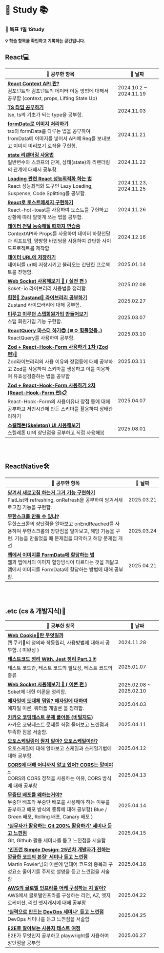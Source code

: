 # 🚀 Study 📚


### 🎯 목표 1일 1Study 


**💡 학습 항목을 확인하고 기록하는 공간입니다.**

## React💻
| 📖 **공부한 항목** | 📅 **날짜** |
|---------------------------------------------------------|----------------|
| **[React Context API 란?](Archive/react-ContextAPI연습하기.md)** <br>컴포넌트와 컴포넌트의 데이터 이동 방법에 대해서 공부함 (context, props, Lifting State Up) | 2024.10.2 ~ 2024.11.19 |
| **[TS 타입 공부하기](Archive/타입공부.md)** <br>tsx, ts의 기초가 되는 type을 공부함. | 2024.11.03 |
| **[formData로 이미지 처리하기](Archive/formData공부.md)** <br>tsx의 formData를 다루는 법을 공부하여 fromData에 이미지를 넣어서 API에 Req를 보내보고 이미지 미리보기 로직을 구현함. | 2024.11.21 |
| **[state 리렌더링 사용법](Archive/렌더링과변수의관계.md)** <br>일반변수와 스코프의 관계, 상태(state)와 리렌더링의 관계에 대해서 공부함. | 2024.11.22 |
| **[Loading 관련 React 성능최적화 하는 법](Archive/React성능최적화.md)** <br>React 성능최적화 도구인 Lazy Loading, Suspense, Code Splitting를 공부함. | 2024.11.23, 2024.11.25 |
| **[React로 토스트메세지 구현하기](Archive/react-host-toast사용하기.md)** <br>React-hot-toast를 사용하여 토스트를 구현하고 상황에 따라 알맞게 쓰는 법을 공부함. | 2024.11.26 |
| **[데이터 전달 능숙해질 때까지 연습중](Archive/ContextAPI_STUDY.md)** <br>ContextAPI와 Props를 사용하여 데이터 하향전달과 리프트업, 양방향 바인딩을 사용하여 간단한 사이드프로젝트를 제작함  | 2024.12.16 |
| **[데이터 URL에 저장하기](Archive/투두리스트데이터URL에저장해서내보내기.md)** <br>데이터를 url에 저장시키고 불러오는 간단한 프로젝트를 진행함.  | 2025.01.14 |
| **[ Web Socket 사용해보기 🎯 ( 실전 편 )](Archive/webSoket정리.md)** <br>Soket-io 라이브러리 사용법을 정리함.  | 2025.02.08 |
| **[힙한🤘 Zustand🐻 라이브러리 공부하기](Archive/Zustand공부.md)** <br>Zustand 라이브러리에 대해 공부함.  | 2025.02.27|
| **[미루고 미루던 스탭회원가입 만들어보기](Archive/스탭회원가입폼.md)** <br>스탭 회원가입 기능 구현함.  | 2025.03.07|
| **[ReactQuery 마스터 하기😎 (ㄹㅇ 힘들었음..)](Archive/reactQuery사용하기.md)** <br>ReactQuery를 사용하여 공부함.  | 2025.03.10|
| **[Zod + React-Hook-Form 사용하기 1차 (Zod 편)💎](Archive/Zod+React_Hook-From사용하기.md)** <br>Zod라이브러리의 사용 이유와 장점등에 대해 공부하고 Zod를 사용하여 스키마를 생성하고 이를 이용하여 유효성검증하는 법을 공부함  | 2025.03.11|
| **[Zod + React-Hook-Form 사용하기 2차 (React-Hook-Form 편)📋](Archive/Zod+React-Hook-Form사용하기2.md)** <br>React-Hook-Form의 사용이유나 장점 등에 대해 공부하고 저번시간에 만든 스키마를 활용하여 상태관리하기  | 2025.04.07|
| **[스켈레톤(Skeleton) UI 사용해보기](Archive/스켈레톤새로고침.md)** <br>스켈레톤 UI의 장단점을 공부하고 직접 사용해봄  | 2025.08.01 |
<br />
<br />

## ReactNative🛠️
| 📖 **공부한 항목** | 📅 **날짜** |
|---------------------------------------------------------|----------------|
| **[당겨서 새로고침 하는거 그거 기능 구현하기](Archive/당겨서스크롤하는거그거구현하기.md)** <br>FlatList와 refreshing, onRefresh을 공부하여 당겨서새로고침 기능을 구현함.| 2025.03.21 |
| **[무한스크롤 만들 수 있냐?](Archive/무한스크롤.md)** <br>무한스크롤의 장단점을 알아보고 onEndReached를 사용하여 무한스크롤의 장단점을 알아보고, 해당 기능을 구현. 기능을 만들었을 때 문제점을 파악하고 해당 문제점 개선 | 2025.03.24 |
| **[앱에서 이미지를 FormData에 할당하는 법](Archive/앱에서이미지저장시키기.md)** <br>웹과 앱에서의 이미지 할당방식이 다르다는 것을 깨닳고 앱에서 이미지를 FormData에 할당하는 방법에 대해 공부함. | 2025.04.21 |

<br />
<br />

## .etc (cs & 개발지식)🧠
| 📖 **공부한 항목** | 📅 **날짜** |
|---------------------------------------------------------|----------------|
| **[Web Cookie🍪란 무엇일까](Archive/웹_Cookie_다루기.md)** <br>웹 쿠키🍪의 정의와 작동원리, 사용방법에 대해서 공부함. ( 미완성 ) | 2024.11.28 |
| **[테스트코드 정리 With. Jest 정리 Part.1 🃏](Archive/Jest총정리.md)** <br>테스트 코드란, 테스트 코드의 필요성, 테스트 코드의 종류  | 2025.01.07 |
| **[ Web Socket 사용해보기 🎯 ( 이론 편 )](Archive/websocket이론편.md)** <br>Soket에 대한 이론을 정리함.  | 2025.02.08 ~ 2025.02.10 |
| **[애자일이 도대체 뭐임? 애자일에 대하여](Archive/애자일.md)** <br>애자일 이론, 워터폴 개발론 을 정리함.  | 2025.04.03 |
| **[카카오 코딩테스트 문제 풀어봄 (비밀지도)](Archive/kakaoCoding.md)** <br>카카오 코딩테스트 문제를 직접 풀어보고 느낀점과 부족한 점을 서술함.  | 2025.04.11 |
| **[오토스케일링이 뭔지 알아? 오토스케일이란?](Archive/오토스케일링.md)** <br>오토스케일에 대해 알아보고 스케일과 스케일기법에 대해 공부함.  | 2025.04.12 |
| **[CORS에 대해 어디까지 알고 있어? CORS는 말이야~](Archive/CORS_딥하게_공부.md)** <br>CORS와 CORS 정책을 사용하는 이유, CORS 방식에 대해 공부함  | 2025.04.13 |
| **[무중단 배포를 왜하는거야?](Archive/무중단배포.md)** <br>무중단 배포와 무중단 배포를 사용해야 하는 이유를 공부하고 배포 방식의 종류에 대해 공부함( Blue / Green 배포, Rolling 배포, Canary 배포 )  | 2025.04.14 |
| **['실무자가 활용하는 Git 200% 활용하기' 세미나 듣고 느낀점](Archive/깃허브활용세미나.mdArchive/깃허브활용세미나.md)** <br>Git, Github 활용 세미나를 듣고 느낀점을 서술함  | 2025.04.15 |
| **['인프런 Simple Design: 25년차 개발자가 전하는 깔끔한 코드의 본질' 세미나 듣고 느낀점](Archive/밋업클린코드컨퍼런스.md)** <br>Martin Fowler님의 이론에 덛대어 코드의 중복과 구성요소 줄이기를 주제로 설명을 듣고 느낀점을 서술함  | 2025.04.18 |
| **[AWS의 글로벌 인프라를 어케 구성하는 지 알아?](Archive/ㅁㄴㅇㄹ.md)** <br>AWS에서 글로벌인프라를 구성하는 리전, AZ, 엣지 로케이션, 리전 엣지캐시에 대해 공부함  | 2025.04.22 |
| **['실력으로 만드는 DevOps 세미나' 듣고 느낀점](Archive/DevOps.md)** <br>DevOps 세미나를 듣고 느낀점을 서술함  | 2025.04.25 |
| **[E2E로 알아보는 사용자 테스트 여정](Archive/E2E테스트.md)** <br>E2E가 무엇인지 공부하고 playwright를 사용하여 장단점을 공부함  | 2025.06.27 |
